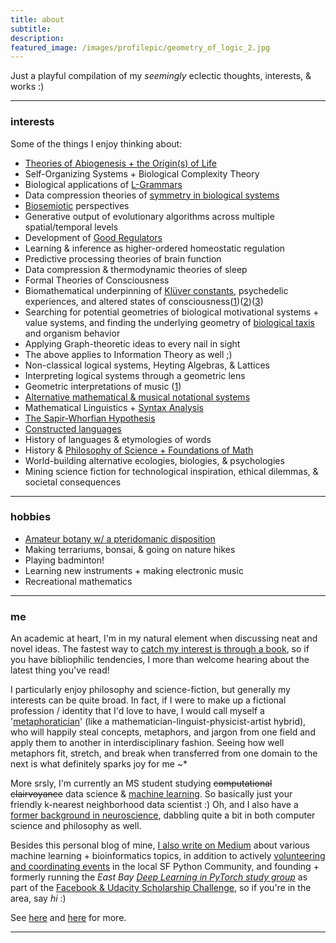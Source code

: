 ```yaml
---
title: about
subtitle: 
description: 
featured_image: /images/profilepic/geometry_of_logic_2.jpg
---
```


Just a playful compilation of my *seemingly* eclectic thoughts, interests, & works :)  

---

### interests

Some of the things I enjoy thinking about:

* [Theories of Abiogenesis + the Origin(s) of Life](https://mundyreimer.github.io/blog/thermodynamics-agency-livingsystems)
* Self-Organizing Systems + Biological Complexity Theory
* Biological applications of [L-Grammars](https://en.wikipedia.org/wiki/L-system)
* Data compression theories of [symmetry in biological systems](https://mundyreimer.github.io/blog/hyperbolic-geometry-mental-space)
* [Biosemiotic](https://en.wikipedia.org/wiki/Biosemiotics) perspectives
* Generative output of evolutionary algorithms across multiple spatial/temporal levels
* Development of [Good Regulators](http://pespmc1.vub.ac.be/books/Conant_Ashby.pdf)
* Learning & inference as higher-ordered homeostatic regulation
* Predictive processing theories of brain function
* Data compression & thermodynamic theories of sleep 
* Formal Theories of Consciousness
* Biomathematical underpinning of [Klüver constants](https://en.wikipedia.org/wiki/Form_constant), psychedelic experiences, and altered states of consciousness([1](https://www.math.uh.edu/~dynamics/reprints/papers/nc.pdf))([2](https://www.quantamagazine.org/a-math-theory-for-why-people-hallucinate-20180730/))([3](https://qualiacomputing.com/2016/12/12/the-hyperbolic-geometry-of-dmt-experiences/))
* Searching for potential geometries of biological motivational systems + value systems, and finding the underlying geometry of [biological taxis](https://en.wikipedia.org/wiki/Taxis) and organism behavior
* Applying Graph-theoretic ideas to every nail in sight
* The above applies to Information Theory as well ;)
* Non-classical logical systems, Heyting Algebras, & Lattices
* Interpreting logical systems through a geometric lens
* Geometric interpretations of music ([1](https://mundyreimer.github.io/projects))
* [Alternative mathematical & musical notational systems](https://mundyreimer.github.io/blog/representation-notation-thought)
* Mathematical Linguistics + [Syntax Analysis](https://mundyreimer.github.io/projects)
* [The Sapir-Whorfian Hypothesis](https://mundyreimer.github.io/blog/representation-notation-thought)
* [Constructed languages](https://mundyreimer.github.io/blog/representation-notation-thought)
* History of languages & etymologies of words
* History & [Philosophy of Science + Foundations of Math](https://mundyreimer.github.io/blog/hyper-neat-argument)
* World-building alternative ecologies, biologies, & psychologies
* Mining science fiction for technological inspiration, ethical dilemmas, & societal consequences

---

### hobbies

* [Amateur botany w/ a pteridomanic disposition](https://www.instagram.com/l.grammars/)
* Making terrariums, bonsai, & going on nature hikes
* Playing badminton!
* Learning new instruments + making electronic music
* Recreational mathematics

---

### me

An academic at heart, I'm in my natural element when discussing neat and novel ideas.  The fastest way to [catch my interest is through a book](https://www.goodreads.com/user/show/82897656-mundy-reimer), so if you have bibliophilic tendencies, I more than welcome hearing about the latest thing you've read!

I particularly enjoy philosophy and science-fiction, but generally my interests can be quite broad.  In fact, if I were to make up a fictional profession / identity that I'd love to have, I would call myself a '[metaphoratician](https://twitter.com/MondayRhymer)' (like a mathematician-linguist-physicist-artist hybrid), who will happily steal concepts, metaphors, and jargon from one field and apply them to another in interdisciplinary fashion. Seeing how well metaphors fit, stretch, and break when transferred from one domain to the next is what definitely sparks joy for me ~*

More srsly, I'm currently an MS student studying ~~computational clairvoyance~~ data science & [machine learning](https://mundyreimer.github.io/projects).  So basically just your friendly k-nearest neighborhood data scientist :)  Oh, and I also have a [former background in neuroscience](https://mundyreimer.github.io/projects), dabbling quite a bit in both computer science and philosophy as well.  

Besides this personal blog of mine, [I also write on Medium](https://medium.com/@mundyreimer) about various machine learning + bioinformatics topics, in addition to actively [volunteering and coordinating events](https://pybay.com/team/) in the local SF Python Community, and founding + formerly running the *East Bay [Deep Learning in PyTorch study group](https://www.facebook.com/groups/BayAreaPyTorchers/about/)* as part of the [Facebook & Udacity Scholarship Challenge](https://www.udacity.com/facebook-pytorch-scholarship), so if you're in the area, say *hi* :)

See [here](https://mundyreimer.github.io/projects) and [here](https://www.linkedin.com/in/mundyreimer) for more.  

---



